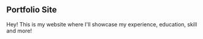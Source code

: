 ## Portfolio Site
Hey! This is my website where I'll showcase my experience, education, skill and more!